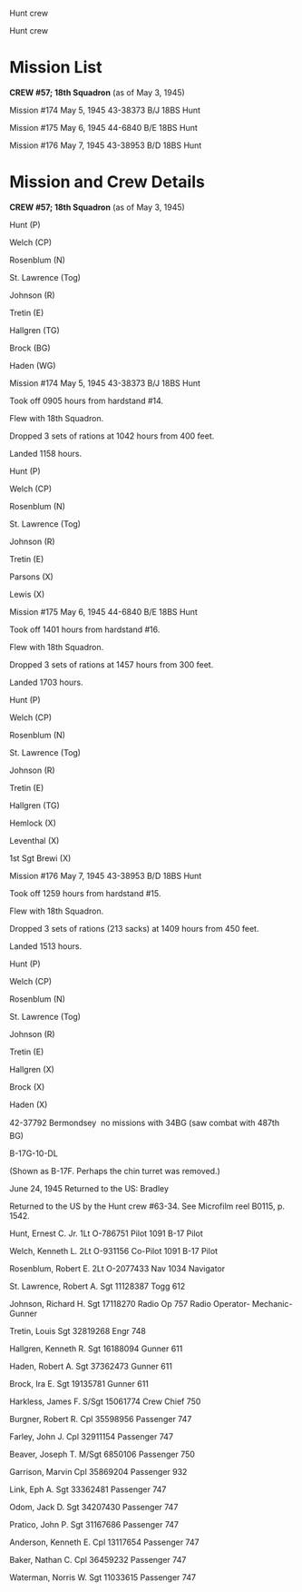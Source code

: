 





Hunt crew






 




Hunt crew

# Mission List

**CREW #57; 18th Squadron** (as of May 3,
1945\)

Mission #174 May 5, 1945 43-38373 B/J 18BS Hunt

Mission #175 May 6, 1945 44-6840 B/E 18BS Hunt

Mission #176 May 7, 1945 43-38953 B/D 18BS Hunt

# Mission and Crew Details

**CREW #57; 18th Squadron** (as of May 3,
1945\)

Hunt (P)

Welch (CP)

Rosenblum (N)

St. Lawrence (Tog)

Johnson (R)

Tretin (E)

Hallgren (TG)

Brock (BG)

Haden (WG)

Mission #174 May 5, 1945 43-38373 B/J 18BS Hunt

Took off 0905 hours from hardstand
#14.

Flew with 18th
Squadron.

Dropped 3 sets of rations at 1042
hours from 400 feet.

Landed 1158 hours.

Hunt (P)

Welch (CP)

Rosenblum (N)

St. Lawrence (Tog)

Johnson (R)

Tretin (E)

Parsons (X)

Lewis (X)

Mission #175 May 6, 1945 44-6840 B/E 18BS Hunt

Took off 1401 hours from hardstand #16.

Flew with 18th Squadron.

Dropped 3 sets of rations at 1457 hours from 300 feet.

Landed 1703 hours.

Hunt (P)

Welch (CP)

Rosenblum (N)

St. Lawrence (Tog)

Johnson (R)

Tretin (E)

Hallgren (TG)

Hemlock (X)

Leventhal (X)

1st Sgt Brewi (X)

Mission #176 May 7, 1945 43-38953 B/D 18BS Hunt

Took off 1259 hours from hardstand #15.

Flew with 18th Squadron.

Dropped 3 sets of rations (213 sacks) at 1409 hours from 450
feet.

Landed 1513 hours.

Hunt (P)

Welch (CP)

Rosenblum (N)

St. Lawrence (Tog)

Johnson (R)

Tretin (E)

Hallgren (X)

Brock (X)

Haden (X)

42-37792 Bermondsey  no missions with 34BG (saw combat with
487th BG)

B-17G-10-DL

(Shown as B-17F. Perhaps the chin turret was removed.)

June 24, 1945 Returned to the US: Bradley

Returned to the US by the Hunt crew #63-34. See Microfilm
reel B0115, p. 1542\.

Hunt, Ernest C.
Jr.
1Lt
O-786751
Pilot
1091 B-17 Pilot

Welch, Kenneth
L.
2Lt
O-931156
Co-Pilot
1091 B-17 Pilot

Rosenblum, Robert
E.
2Lt
O-2077433
Nav
1034 Navigator

St. Lawrence, Robert
A.
Sgt
11128387
Togg
612

Johnson, Richard
H.
Sgt 17118270
Radio
Op
757 Radio Operator- Mechanic-Gunner

Tretin,
Louis
Sgt
32819268
Engr
748

Hallgren, Kenneth
R.
Sgt
16188094
Gunner
611

Haden, Robert
A.
Sgt
37362473
Gunner
611

Brock, Ira
E.
Sgt 19135781
Gunner
611

Harkless, James
F.
S/Sgt 15061774
Crew
Chief
750

Burgner, Robert
R.
Cpl
35598956
Passenger
747

Farley, John
J.
Cpl
32911154
Passenger
747

Beaver, Joseph
T.
M/Sgt 6850106
Passenger
750

Garrison, Marvin
Cpl
35869204
Passenger
932

Link, Eph
A.
Sgt
33362481
Passenger
747

Odom, Jack
D.
Sgt
34207430
Passenger
747

Pratico, John
P.
Sgt
31167686
Passenger
747

Anderson, Kenneth
E.
Cpl 13117654
Passenger
747

Baker, Nathan
C.
Cpl
36459232
Passenger
747

Waterman, Norris
W.
Sgt
11033615
Passenger
747




